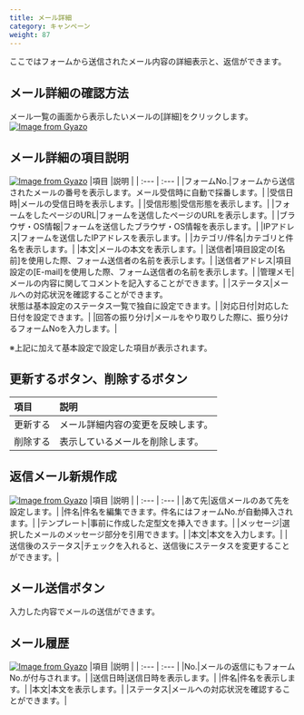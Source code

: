 ```yaml
---
title: メール詳細
category: キャンペーン
weight: 87
---
```


ここではフォームから送信されたメール内容の詳細表示と、返信ができます。

## メール詳細の確認方法
メール一覧の画面から表示したいメールの[詳細]をクリックします。
[![Image from Gyazo](https://t.gyazo.com/teams/diverta/bd9bcd96bade2b3c92eb1eec525d5c59.png)](https://diverta.gyazo.com/bd9bcd96bade2b3c92eb1eec525d5c59)


## メール詳細の項目説明
[![Image from Gyazo](https://t.gyazo.com/teams/diverta/6199b805fc1b3d48a5a2f7fff5bf2491.png)](https://diverta.gyazo.com/6199b805fc1b3d48a5a2f7fff5bf2491)
|項目   |説明  |
| :--- | :--- |
|フォームNo.|フォームから送信されたメールの番号を表示します。メール受信時に自動で採番します。|
|受信日時|メールの受信日時を表示します。|
|受信形態|受信形態を表示します。|
|フォームをしたページのURL|フォームを送信したページのURLを表示します。|
|ブラウザ・OS情報|フォームを送信したブラウザ・OS情報を表示します。|
|IPアドレス|フォームを送信したIPアドレスを表示します。|
|カテゴリ/件名|カテゴリと件名を表示します。|
|本文|メールの本文を表示します。|
|送信者|項目設定の[名前]を使用した際、フォーム送信者の名前を表示します。|
|送信者アドレス|項目設定の[E-mail]を使用した際、フォーム送信者の名前を表示します。|
|管理メモ|メールの内容に関してコメントを記入することができます。|
|ステータス|メールへの対応状況を確認することができます。<br>状態は基本設定のステータス一覧で独自に設定できます。|
|対応日付|対応した日付を設定できます。|
|回答の振り分け|メールをやり取りした際に、振り分けるフォームNoを入力します。|

※上記に加えて基本設定で設定した項目が表示されます。

## 更新するボタン、削除するボタン
|項目   |説明  |
| :--- | :--- |
|更新する|メール詳細内容の変更を反映します。|
|削除する|表示しているメールを削除します。|

## 返信メール新規作成
[![Image from Gyazo](https://t.gyazo.com/teams/diverta/d7d9c4933942dcdd0b04e3ec174f0cf8.png)](https://diverta.gyazo.com/d7d9c4933942dcdd0b04e3ec174f0cf8)
|項目   |説明  |
| :--- | :--- |
|あて先|返信メールのあて先を設定します。|
|件名|件名を編集できます。件名にはフォームNo.が自動挿入されます。|
|テンプレート|事前に作成した定型文を挿入できます。|
|メッセージ|選択したメールのメッセージ部分を引用できます。|
|本文|本文を入力します。|
|送信後のステータス|チェックを入れると、送信後にステータスを変更することができます。|

## メール送信ボタン
入力した内容でメールの送信ができます。

## メール履歴
[![Image from Gyazo](https://t.gyazo.com/teams/diverta/23f4ae2b8844e7cfa71afb0900119719.png)](https://diverta.gyazo.com/23f4ae2b8844e7cfa71afb0900119719)
|項目   |説明  |
| :--- | :--- |
|No.|メールの返信にもフォームNo.が付与されます。|
|送信日時|送信日時を表示します。|
|件名|件名を表示します。|
|本文|本文を表示します。|
|ステータス|メールへの対応状況を確認することができます。|